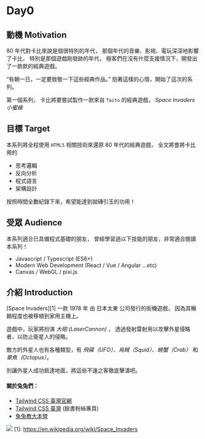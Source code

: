 # Day0

## 動機 Motivation

80 年代對卡比來說是個很特別的年代，
那個年代的音樂、影視、電玩深深地影響了卡比，
特別是那個遊戲剛發跡的年代，
極客們在沒有什麼支援情況下，開發出了一款款的經典遊戲。

“有朝一日，一定要致敬一下這些經典作品。”
抱著這樣的心情，開始了這次的系列。

第一個系列，
卡比將要嘗試製作一款來自 `Taito` 的經典遊戲，
_Space Invaders 小蜜蜂_

## 目標 Target

本系列將全程使用 `HTML5` 相關技術來還原 80 年代的經典遊戲，
全文將會將卡比用的

- 思考邏輯
- 反向分析
- 程式語言
- 架構設計

按照時間全數紀錄下來，希望能達到拋磚引玉的功用！

## 受眾 Audience

本系列適合已具備程式基礎的朋友，
曾經學習過以下技能的朋友，非常適合閱讀本系列！

- Javascript / Typescript (ES6+)
- Modern Web Development (React / Vue / Angular ...etc)
- Canvas / WebGL / pixi.js

## 介紹 Introduction

[Space Invaders][1] 一款 1978 年 由 日本太東 公司發行的街機遊戲，
因為其暢銷程度也被移植到家用主機上。

遊戲中，玩家將扮演 _大砲 (LaserCannon)_ ，
透過發射雷射用以攻擊外星侵略者，以防止衛星人的侵略。

敵方的外星人也有各種類型，有 _飛碟（UFO）_、_烏賊（Squid）_、_螃蟹（Crab）_ 和 _章魚（Octopus）_。

別讓外星人成功抵達地面，將這些不速之客徹底擊潰吧。

#### 關於兔兔們：

- [Tailwind CSS 臺灣官網](https://tailwindcss.tw)
- [Tailwind CSS 臺灣](https://www.facebook.com/tailwindcss.tw) (臉書粉絲專頁)
- [兔兔教大本營](https://www.facebook.com/lalarabbits-%E5%85%94%E5%85%94%E6%95%99%E5%A4%A7%E6%9C%AC%E7%87%9F-102150975410839/)

![](https://i.imgur.com/PwE2UE9.jpg)
[1]: https://en.wikipedia.org/wiki/Space_Invaders

